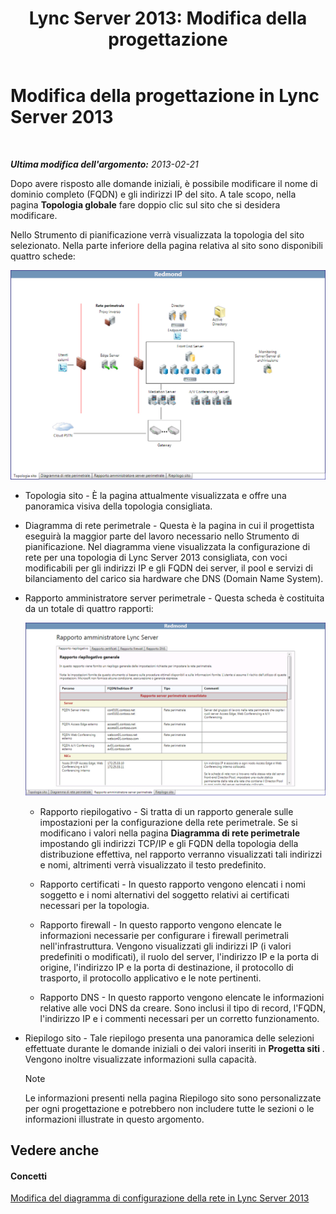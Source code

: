﻿---
title: 'Lync Server 2013: Modifica della progettazione'
TOCTitle: Modifica della progettazione
ms:assetid: 08f639ba-0e5f-4ae7-9191-c3d96c25b169
ms:mtpsurl: https://technet.microsoft.com/it-it/library/Gg558608(v=OCS.15)
ms:contentKeyID: 52062091
ms.date: 08/24/2015
mtps_version: v=OCS.15
ms.translationtype: HT
---

# Modifica della progettazione in Lync Server 2013

 

_**Ultima modifica dell'argomento:** 2013-02-21_

Dopo avere risposto alle domande iniziali, è possibile modificare il nome di dominio completo (FQDN) e gli indirizzi IP del sito. A tale scopo, nella pagina **Topologia globale** fare doppio clic sul sito che si desidera modificare.

Nello Strumento di pianificazione verrà visualizzata la topologia del sito selezionato. Nella parte inferiore della pagina relativa al sito sono disponibili quattro schede:

![Topologia del sito dello strumento di pianificazione](images/Gg558608.e6189c20-360a-42bd-ba90-11bdb5b7551b(OCS.15).jpg "Topologia del sito dello strumento di pianificazione")

  - Topologia sito - È la pagina attualmente visualizzata e offre una panoramica visiva della topologia consigliata.

  - Diagramma di rete perimetrale - Questa è la pagina in cui il progettista eseguirà la maggior parte del lavoro necessario nello Strumento di pianificazione. Nel diagramma viene visualizzata la configurazione di rete per una topologia di Lync Server 2013 consigliata, con voci modificabili per gli indirizzi IP e gli FQDN dei server, il pool e servizi di bilanciamento del carico sia hardware che DNS (Domain Name System).

  - Rapporto amministratore server perimetrale - Questa scheda è costituita da un totale di quattro rapporti:
    
    ![Pagina del rapporto di amministrazione della rete perimetrale](images/Gg558608.0019cc5e-af39-4cb9-82ce-58f6388242ff(OCS.15).jpg "Pagina del rapporto di amministrazione della rete perimetrale")  
    
      - Rapporto riepilogativo - Si tratta di un rapporto generale sulle impostazioni per la configurazione della rete perimetrale. Se si modificano i valori nella pagina **Diagramma di rete perimetrale** impostando gli indirizzi TCP/IP e gli FQDN della topologia della distribuzione effettiva, nel rapporto verranno visualizzati tali indirizzi e nomi, altrimenti verrà visualizzato il testo predefinito.
    
      - Rapporto certificati - In questo rapporto vengono elencati i nomi soggetto e i nomi alternativi del soggetto relativi ai certificati necessari per la topologia.
    
      - Rapporto firewall - In questo rapporto vengono elencate le informazioni necessarie per configurare i firewall perimetrali nell'infrastruttura. Vengono visualizzati gli indirizzi IP (i valori predefiniti o modificati), il ruolo del server, l'indirizzo IP e la porta di origine, l'indirizzo IP e la porta di destinazione, il protocollo di trasporto, il protocollo applicativo e le note pertinenti.
    
      - Rapporto DNS - In questo rapporto vengono elencate le informazioni relative alle voci DNS da creare. Sono inclusi il tipo di record, l'FQDN, l'indirizzo IP e i commenti necessari per un corretto funzionamento.

  - Riepilogo sito - Tale riepilogo presenta una panoramica delle selezioni effettuate durante le domande iniziali o dei valori inseriti in **Progetta siti** . Vengono inoltre visualizzate informazioni sulla capacità.
    

    > [!NOTE]
    > Le informazioni presenti nella pagina Riepilogo sito sono personalizzate per ogni progettazione e potrebbero non includere tutte le sezioni o le informazioni illustrate in questo argomento.



## Vedere anche

#### Concetti

[Modifica del diagramma di configurazione della rete in Lync Server 2013](lync-server-2013-editing-the-network-configuration-diagram.md)

